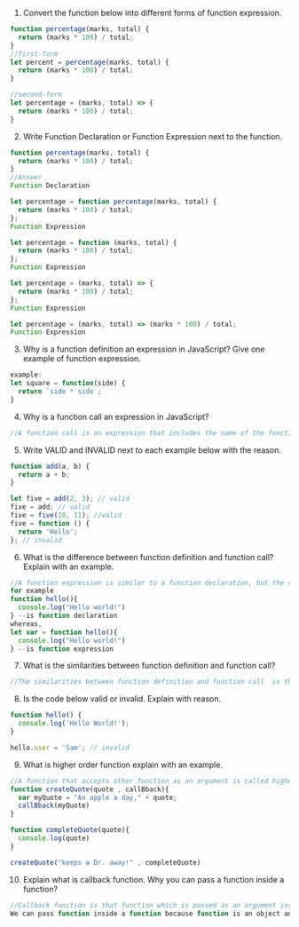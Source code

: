 1. Convert the function below into different forms of function expression.

```js
function percentage(marks, total) {
  return (marks * 100) / total;
}
//first-form
let percent = percentage(marks, total) {
  return (marks * 100) / total;
}

//second-form
let percentage = (marks, total) => {
  return (marks * 100) / total;
}
```

2. Write Function Declaration or Function Expression next to the function.

```js
function percentage(marks, total) {
  return (marks * 100) / total;
}
//Answer
Function Declaration
```

```js
let percentage = function percentage(marks, total) {
  return (marks * 100) / total;
};
Function Expression
```

```js
let percentage = function (marks, total) {
  return (marks * 100) / total;
};
Function Expression
```

```js
let percentage = (marks, total) => {
  return (marks * 100) / total;
};
Function Expression
```

```js
let percentage = (marks, total) => (marks * 100) / total;
Function Expression
```

3. Why is a function definition an expression in JavaScript? Give one example of function expression.
```js
example:
let square = function(side) {
  return `side * side`;
}
```
4. Why is a function call an expression in JavaScript?
```js
//A function call is an expression that includes the name of the function being called or the value of a function pointer and, optionally, the arguments being passed to the function.
```
5. Write VALID and INVALID next to each example below with the reason.

```js
function add(a, b) {
  return a + b;
}

let five = add(2, 3); // valid
five = add; // valid
five = five(10, 11); //valid
five = function () {
  return 'Hello';
}; // invalid
```

6. What is the difference between function definition and function call? Explain with an example.
```js
//A function expression is similar to a function declaration, but the only difference is  that it can be stored in a variable. As soon as the function is defined with an expression, it is invoked.
for example
function hello(){
  console.log("Hello world!")
} --is function declaration 
whereas,
let var = function hello(){
  console.log("Hello world!")
} --is function expression
```
7. What is the similarities between function definition and function call?
```js
//The similarities between function definition and function call  is that both are used to declare and define a function in javascript.
```
8. Is the code below valid or invalid. Explain with reason.

```js
function hello() {
  console.log('Hello World!');
}

hello.user = 'Sam'; // invalid
```

9. What is higher order function explain with an example.
```js 
//A function that accepts other function as an argument is called higher order function for example:
function createQuote(quote , callBback){
  var myQuote = "An apple a day," + quote;                                                                
  callBback(myQuote)
}

function completeQuote(quote){
  console.log(quote)
}

createQuote("keeps a Dr. away!" , completeQuote)
```
10. Explain what is callback function. Why you can pass a function inside a function?
```js 
//Callback function is that function which is passed as an argument inside another function.
We can pass function inside a function because function is an object and i can be passed as an argument inside another function.
```